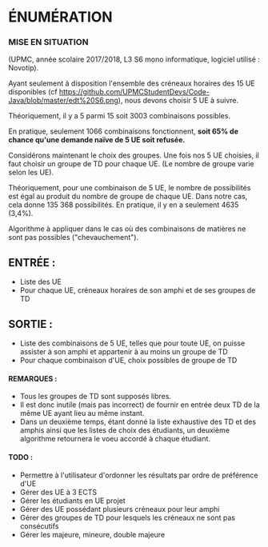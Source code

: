 # ÉNUMÉRATION

### MISE EN SITUATION
(UPMC, année scolaire 2017/2018, L3 S6 mono informatique, logiciel utilisé : Novotip).

Ayant seulement à disposition l'ensemble des créneaux horaires des 15 UE disponibles (cf https://github.com/UPMCStudentDevs/Code-Java/blob/master/edt%20S6.png), nous devons choisir 5 UE à suivre.

Théoriquement, il y a 5 parmi 15 soit 3003 combinaisons possibles.

En pratique, seulement 1066 combinaisons fonctionnent, __soit 65% de chance qu'une demande naïve de 5 UE soit refusée.__

Considérons maintenant le choix des groupes. Une fois nos 5 UE choisies, il faut choisir un groupe de TD pour chaque UE. (Le nombre de groupe varie selon les UE).

Théoriquement, pour une combinaison de 5 UE, le nombre de possibilités est égal au produit du nombre de groupe de chaque UE. Dans notre cas, cela donne 135 368 possibilités.
En pratique, il y en a seulement 4635 (3,4%).


Algorithme à appliquer dans le cas où des combinaisons de matières ne sont pas possibles ("chevauchement").


## ENTRÉE : 
- Liste des UE
- Pour chaque UE, créneaux horaires de son amphi et de ses groupes de TD


## SORTIE :
- Liste des combinaisons de 5 UE, telles que pour toute UE, on puisse assister à son amphi et appartenir à au moins un groupe de TD
- Pour chaque combinaison d'UE, choix possibles de groupe de TD


#### REMARQUES :
- Tous les groupes de TD sont supposés libres.
- Il est donc inutile (mais pas incorrect) de fournir en entrée deux TD de la même UE ayant lieu au même instant.
- Dans un deuxième temps, étant donné la liste exhaustive des TD et des amphis ainsi que les listes de choix des étudiants, un deuxième algorithme retournera le voeu accordé à chaque étudiant.


#### TODO :
- Permettre à l'utilisateur d'ordonner les résultats par ordre de préférence d'UE
- Gérer des UE à 3 ECTS
- Gérer les étudiants en UE projet
- Gérer des UE possédant plusieurs créneaux pour leur amphi
- Gérer des groupes de TD pour lesquels les créneaux ne sont pas consécutifs
- Gérer les majeure, mineure, double majeure
